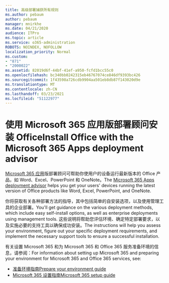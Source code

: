 ```yaml
---
title: 高级部署捕获所有规则
ms.author: pebaum
author: pebaum
manager: mnirkhe
ms.date: 04/21/2020
audience: ITPro
ms.topic: article
ms.service: o365-administration
ROBOTS: NOINDEX, NOFOLLOW
localization_priority: Normal
ms.custom:
- "871"
- "2000022"
ms.assetid: 82019d6f-44bf-41ef-a950-fcfd1bcc55c0
ms.openlocfilehash: bc340bb0242315eb46767074ce846df9393bc426
ms.sourcegitcommit: 1f43598a726cdb9904aa501eb8db87f143020d9e
ms.translationtype: MT
ms.contentlocale: zh-CN
ms.lasthandoff: 03/23/2021
ms.locfileid: "51122977"
---
```

# <a name="install-office-with-the-microsoft-365-apps-deployment-advisor"></a><span data-ttu-id="5a50c-102">使用 Microsoft 365 应用版部署顾问安装 Office</span><span class="sxs-lookup"><span data-stu-id="5a50c-102">Install Office with the Microsoft 365 Apps deployment advisor</span></span>

<span data-ttu-id="5a50c-103">[Microsoft 365 应用](https://go.microsoft.com/fwlink/?linkid=2145748)版部署顾问可帮助你使用户的设备运行最新版本的 Office 产品，如 Word、Excel、PowerPoint 和 OneNote。</span><span class="sxs-lookup"><span data-stu-id="5a50c-103">The [Microsoft 365 Apps deployment advisor](https://go.microsoft.com/fwlink/?linkid=2145748) helps you get your users' devices running the latest version of Office products like Word, Excel, PowerPoint, and OneNote.</span></span>
  
<span data-ttu-id="5a50c-104">你将获取有关各种部署方法的指导，其中包括简单的自安装选项，以及使用管理工具的企业部署。</span><span class="sxs-lookup"><span data-stu-id="5a50c-104">You'll get guidance on the various deployment methods, which include easy self-install options, as well as enterprise deployments using management tools.</span></span> <span data-ttu-id="5a50c-105">这些说明将帮助您评估环境、确定特定部署要求，以及实施必要的支持工具以确保成功安装。</span><span class="sxs-lookup"><span data-stu-id="5a50c-105">The instructions will help you assess your environment, figure out your specific deployment requirements, and implement the necessary support tools to ensure a successful installation.</span></span>
  
<span data-ttu-id="5a50c-106">有关设置 Microsoft 365 和为 Microsoft 365 和 Office 365 服务准备环境的信息，请参阅：</span><span class="sxs-lookup"><span data-stu-id="5a50c-106">For information about setting up Microsoft 365 and preparing your environment for Microsoft 365 and Office 365 services, see:</span></span>

- [<span data-ttu-id="5a50c-107">准备环境指南</span><span class="sxs-lookup"><span data-stu-id="5a50c-107">Prepare your environment guide</span></span>](https://go.microsoft.com/fwlink/?linkid=2005213)
- [<span data-ttu-id="5a50c-108">Microsoft 365 设置指南</span><span class="sxs-lookup"><span data-stu-id="5a50c-108">Microsoft 365 setup guide</span></span>](https://go.microsoft.com/fwlink/?linkid=2072646)
